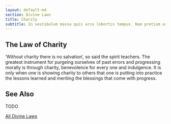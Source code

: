 ```yaml
---
layout: default-md
section: Divine Laws
title: Charity
subtitle: In vestibulum massa quis arcu lobortis tempus. Nam pretium arcu in odio vulputate luctus.
---
```


## The Law of Charity
‘Without charity there is no salvation’, so said the spirit teachers. The greatest instrument for purgeing ourselves of past errors and progressing morally is through charity, benevolence for every one and indulgence. It is only when one is showing charity to others that one is putting into practice the lessons learned and meriting the blessings that come with progress. 

## See Also
TODO


<a href="/divine-laws" class="button">All Divine Laws</a>
